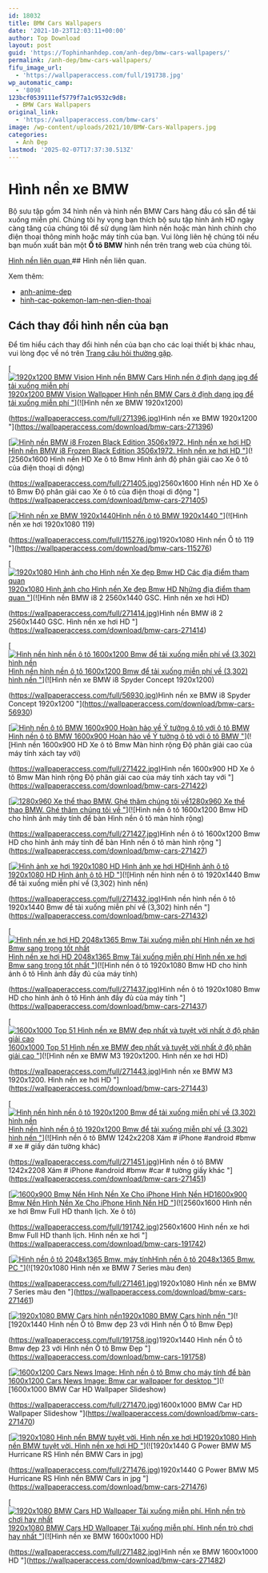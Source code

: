 ```yaml
---
id: 18032
title: BMW Cars Wallpapers
date: '2021-10-23T12:03:11+00:00'
author: Top Download
layout: post
guid: 'https://Tophinhanhdep.com/anh-dep/bmw-cars-wallpapers/'
permalink: /anh-dep/bmw-cars-wallpapers/
fifu_image_url:
  - 'https://wallpaperaccess.com/full/191738.jpg'
wp_automatic_camp:
  - '8098'
123bcf0539111ef5779f7a1c9532c9d8:
  - BMW Cars Wallpapers
original_link:
  - 'https://wallpaperaccess.com/bmw-cars'
image: /wp-content/uploads/2021/10/BMW-Cars-Wallpapers.jpg
categories:
  - Ảnh Đẹp
lastmod: '2025-02-07T17:37:30.513Z'
---
```

# Hình nền xe BMW

Bộ sưu tập gồm 34 hình nền và hình nền BMW Cars hàng đầu có sẵn để tải xuống miễn phí. Chúng tôi hy vọng bạn thích bộ sưu tập hình ảnh HD ngày càng tăng của chúng tôi để sử dụng làm hình nền hoặc màn hình chính cho điện thoại thông minh hoặc máy tính của bạn. Vui lòng liên hệ chúng tôi nếu bạn muốn xuất bản một **Ô tô BMW** hình nền trên trang web của chúng tôi.

[Hình nền liên quan ](#related) ## Hình nền liên quan.

   
 Xem thêm:

   
- [anh-anime-dep](https://tophinhanhdep.com/anh-anime/anh-anime-dep/)
- [hinh-cac-pokemon-lam-nen-dien-thoai](https://tophinhanhdep.com/anh-anime/hinh-cac-pokemon-lam-nen-dien-thoai/)

## Cách thay đổi hình nền của bạn

Để tìm hiểu cách thay đổi hình nền của bạn cho các loại thiết bị khác nhau, vui lòng đọc về nó trên [Trang câu hỏi thường gặp](https://tophinhanhdep.com/faq/).

  
[[![1920x1200 BMW Vision Hình nền BMW Cars Hình nền ở định dạng jpg để tải xuống miễn phí](https://wallpaperaccess.com/full/191738.jpg)1920x1200 BMW Vision Wallpaper Hình nền BMW Cars ở định dạng jpg để tải xuống miễn phí "](https://wallpaperaccess.com/download/bmw-cars-191738)](![Hình nền xe BMW 1920x1200)

(https://wallpaperaccess.com/full/271396.jpg)Hình nền xe BMW 1920x1200 "](https://wallpaperaccess.com/download/bmw-cars-271396)

[[![Hình nền BMW i8 Frozen Black Edition 3506x1972.  Hình nền xe hơi HD](https://wallpaperaccess.com/full/271399.jpg)Hình nền BMW i8 Frozen Black Edition 3506x1972. Hình nền xe hơi HD "](https://wallpaperaccess.com/download/bmw-cars-271399)](![2560x1600 Hình nền HD Xe ô tô Bmw Hình ảnh độ phân giải cao Xe ô tô của điện thoại di động)

(https://wallpaperaccess.com/full/271405.jpg)2560x1600 Hình nền HD Xe ô tô Bmw Độ phân giải cao Xe ô tô của điện thoại di động "](https://wallpaperaccess.com/download/bmw-cars-271405)

[[![Hình nền xe BMW 1920x1440](https://wallpaperaccess.com/full/271408.jpg)Hình nền ô tô BMW 1920x1440 "](https://wallpaperaccess.com/download/bmw-cars-271408)](![Hình nền xe hơi 1920x1080 119)

(https://wallpaperaccess.com/full/115276.jpg)1920x1080 Hình nền Ô tô 119 "](https://wallpaperaccess.com/download/bmw-cars-115276)

[[![1920x1080 Hình ảnh cho Hình nền Xe đẹp Bmw HD Các địa điểm tham quan](https://wallpaperaccess.com/full/271413.jpg)1920x1080 Hình ảnh cho Hình nền Xe đẹp Bmw HD Những địa điểm tham quan "](https://wallpaperaccess.com/download/bmw-cars-271413)](![Hình nền BMW i8 2 2560x1440 GSC.  Hình nền xe hơi HD)

(https://wallpaperaccess.com/full/271414.jpg)Hình nền BMW i8 2 2560x1440 GSC. Hình nền xe hơi HD "](https://wallpaperaccess.com/download/bmw-cars-271414)

[[![Hình nền hình nền ô tô 1600x1200 Bmw để tải xuống miễn phí về (3,302) hình nền](https://wallpaperaccess.com/full/271416.jpg)Hình nền hình nền ô tô 1600x1200 Bmw để tải xuống miễn phí về (3,302) hình nền "](https://wallpaperaccess.com/download/bmw-cars-271416)](![Hình nền xe BMW i8 Spyder Concept 1920x1200)

(https://wallpaperaccess.com/full/56930.jpg)Hình nền xe BMW i8 Spyder Concept 1920x1200 "](https://wallpaperaccess.com/download/bmw-cars-56930)

[[![Hình nền ô tô BMW 1600x900 Hoàn hảo về Ý tưởng ô tô với ô tô BMW](https://wallpaperaccess.com/full/271419.jpg)Hình nền ô tô BMW 1600x900 Hoàn hảo về Ý tưởng ô tô với ô tô BMW "](https://wallpaperaccess.com/download/bmw-cars-271419)](![Hình nền 1600x900 HD Xe ô tô Bmw Màn hình rộng Độ phân giải cao của máy tính xách tay với)

(https://wallpaperaccess.com/full/271422.jpg)Hình nền 1600x900 HD Xe ô tô Bmw Màn hình rộng Độ phân giải cao của máy tính xách tay với "](https://wallpaperaccess.com/download/bmw-cars-271422)

[[![1280x960 Xe thể thao BMW.  Ghé thăm chúng tôi về](https://wallpaperaccess.com/full/115256.jpg)1280x960 Xe thể thao BMW. Ghé thăm chúng tôi về "](https://wallpaperaccess.com/download/bmw-cars-115256)](![Hình nền ô tô 1600x1200 Bmw HD cho hình ảnh máy tính để bàn Hình nền ô tô màn hình rộng)

(https://wallpaperaccess.com/full/271427.jpg)Hình nền ô tô 1600x1200 Bmw HD cho hình ảnh máy tính để bàn Hình nền ô tô màn hình rộng "](https://wallpaperaccess.com/download/bmw-cars-271427)

[[![Hình ảnh xe hơi 1920x1080 HD Hình ảnh xe hơi HD](https://wallpaperaccess.com/full/271431.jpg)Hình ảnh ô tô 1920x1080 HD Hình ảnh ô tô HD "](https://wallpaperaccess.com/download/bmw-cars-271431)](![Hình nền hình nền ô tô 1920x1440 Bmw để tải xuống miễn phí về (3,302) hình nền)

(https://wallpaperaccess.com/full/271432.jpg)Hình nền hình nền ô tô 1920x1440 Bmw để tải xuống miễn phí về (3,302) hình nền "](https://wallpaperaccess.com/download/bmw-cars-271432)

[[![Hình nền xe hơi HD 2048x1365 Bmw Tải xuống miễn phí Hình nền xe hơi Bmw sang trọng tốt nhất](https://wallpaperaccess.com/full/271435.jpg)Hình nền xe hơi HD 2048x1365 Bmw Tải xuống miễn phí Hình nền xe hơi Bmw sang trọng tốt nhất "](https://wallpaperaccess.com/download/bmw-cars-271435)](![Hình nền ô tô 1920x1080 Bmw HD cho hình ảnh ô tô Hình ảnh đầy đủ của máy tính)

(https://wallpaperaccess.com/full/271437.jpg)Hình nền ô tô 1920x1080 Bmw HD cho hình ảnh ô tô Hình ảnh đầy đủ của máy tính "](https://wallpaperaccess.com/download/bmw-cars-271437)

[[![1600x1000 Top 51 Hình nền xe BMW đẹp nhất và tuyệt vời nhất ở độ phân giải cao](https://wallpaperaccess.com/full/271441.jpg)1600x1000 Top 51 Hình nền xe BMW đẹp nhất và tuyệt vời nhất ở độ phân giải cao "](https://wallpaperaccess.com/download/bmw-cars-271441)](![Hình nền xe BMW M3 1920x1200.  Hình nền xe hơi HD)

(https://wallpaperaccess.com/full/271443.jpg)Hình nền xe BMW M3 1920x1200. Hình nền xe hơi HD "](https://wallpaperaccess.com/download/bmw-cars-271443)

[[![Hình nền hình nền ô tô 1920x1200 Bmw để tải xuống miễn phí về (3,302) hình nền](https://wallpaperaccess.com/full/271446.jpg)Hình nền hình nền ô tô 1920x1200 Bmw để tải xuống miễn phí về (3,302) hình nền "](https://wallpaperaccess.com/download/bmw-cars-271446)](![Hình nền ô tô BMW 1242x2208 Xám # iPhone #android #bmw # xe # giấy dán tường khác)

(https://wallpaperaccess.com/full/271451.jpg)Hình nền ô tô BMW 1242x2208 Xám # iPhone #android #bmw #car # tường giấy khác "](https://wallpaperaccess.com/download/bmw-cars-271451)

[[![1600x900 Bmw Nền Hình Nền Xe Cho iPhone Hình Nền HD](https://wallpaperaccess.com/full/271456.jpg)1600x900 Bmw Nền Hình Nền Xe Cho iPhone Hình Nền HD "](https://wallpaperaccess.com/download/bmw-cars-271456)](![2560x1600 Hình nền xe hơi Bmw Full HD thanh lịch.  Xe ô tô)

(https://wallpaperaccess.com/full/191742.jpg)2560x1600 Hình nền xe hơi Bmw Full HD thanh lịch. Hình nền xe hơi "](https://wallpaperaccess.com/download/bmw-cars-191742)

[[![Hình nền ô tô 2048x1365 Bmw.  máy tính](https://wallpaperaccess.com/full/110884.jpg)Hình nền ô tô 2048x1365 Bmw. PC "](https://wallpaperaccess.com/download/bmw-cars-110884)](![1920x1080 Hình nền xe BMW 7 Series màu đen)

(https://wallpaperaccess.com/full/271461.jpg)1920x1080 Hình nền xe BMW 7 Series màu đen "](https://wallpaperaccess.com/download/bmw-cars-271461)

[[![1920x1080 BMW Cars hình nền](https://wallpaperaccess.com/full/271462.jpg)1920x1080 BMW Cars hình nền "](https://wallpaperaccess.com/download/bmw-cars-271462)](![1920x1440 Hình nền Ô tô Bmw đẹp 23 với Hình nền Ô tô Bmw Đẹp)

(https://wallpaperaccess.com/full/191758.jpg)1920x1440 Hình nền Ô tô Bmw đẹp 23 với Hình nền Ô tô Bmw Đẹp "](https://wallpaperaccess.com/download/bmw-cars-191758)

[[![1600x1200 Cars News Image: Hình nền ô tô Bmw cho máy tính để bàn](https://wallpaperaccess.com/full/271469.jpg)1600x1200 Cars News Image: Bmw car wallpaper for desktop "](https://wallpaperaccess.com/download/bmw-cars-271469)](![1600x1000 BMW Car HD Wallpaper Slideshow)

(https://wallpaperaccess.com/full/271470.jpg)1600x1000 BMW Car HD Wallpaper Slideshow "](https://wallpaperaccess.com/download/bmw-cars-271470)

[[![1920x1080 Hình nền BMW tuyệt vời.  Hình nền xe hơi HD](https://wallpaperaccess.com/full/271474.jpg)1920x1080 Hình nền BMW tuyệt vời. Hình nền xe hơi HD "](https://wallpaperaccess.com/download/bmw-cars-271474)](![1920x1440 G Power BMW M5 Hurricane RS Hình nền BMW Cars in jpg)

(https://wallpaperaccess.com/full/271476.jpg)1920x1440 G Power BMW M5 Hurricane RS Hình nền BMW Cars in jpg "](https://wallpaperaccess.com/download/bmw-cars-271476)

[[![1920x1080 BMW Cars HD Wallpaper Tải xuống miễn phí.  Hình nền trò chơi hay nhất](https://wallpaperaccess.com/full/271478.jpg)1920x1080 BMW Cars HD Wallpaper Tải xuống miễn phí. Hình nền trò chơi hay nhất "](https://wallpaperaccess.com/download/bmw-cars-271478)](![Hình nền xe BMW 1600x1000 HD)

(https://wallpaperaccess.com/full/271482.jpg)Hình nền xe BMW 1600x1000 HD "](https://wallpaperaccess.com/download/bmw-cars-271482)
